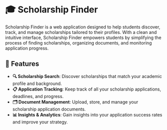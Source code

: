 # 🎓 Scholarship Finder

Scholarship Finder is a web application designed to help students discover, track, and manage scholarships tailored to their profiles. With a clean and intuitive interface, Scholarship Finder empowers students by simplifying the process of finding scholarships, organizing documents, and monitoring application progress.

## 🚀 Features

- **🔍 Scholarship Search**: Discover scholarships that match your academic profile and background.
- **📋 Application Tracking**: Keep track of all your scholarship applications, deadlines, and progress.
- **🗂️ Document Management**: Upload, store, and manage your scholarship application documents.
- **📊 Insights & Analytics**: Gain insights into your application success rates and improve your strategy.
